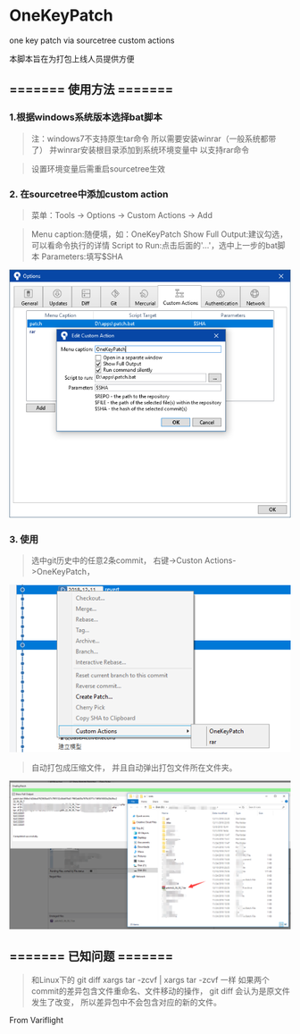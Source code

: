 # OneKeyPatch
one key patch via sourcetree custom actions

本脚本旨在为打包上线人员提供方便


## ======= 使用方法 =======

### 1.根据windows系统版本选择bat脚本

> 注：windows7不支持原生tar命令
所以需要安装winrar（一般系统都带了）
并winrar安装根目录添加到系统环境变量中
以支持rar命令

> 设置环境变量后需重启sourcetree生效

### 2. 在sourcetree中添加custom action

> 菜单：Tools -> Options -> Custom Actions -> Add

> Menu caption:随便填，如：OneKeyPatch
Show Full Output:建议勾选，可以看命令执行的详情
Script to Run:点击后面的'...'，选中上一步的bat脚本
Parameters:填写$SHA

![setting](images/setting.png)

### 3. 使用
 
> 选中git历史中的任意2条commit，
右键->Custon Actions->OneKeyPatch，

![context](images/context.png)

> 自动打包成压缩文件，
并且自动弹出打包文件所在文件夹。

![output](images/output.png)

## ======= 已知问题 =======

> 和Linux下的 git diff xargs tar -zcvf | xargs tar -zcvf 一样
如果两个commit的差异包含文件重命名、文件移动的操作，
git diff 会认为是原文件发生了改变，
所以差异包中不会包含对应的新的文件。

From Variflight
